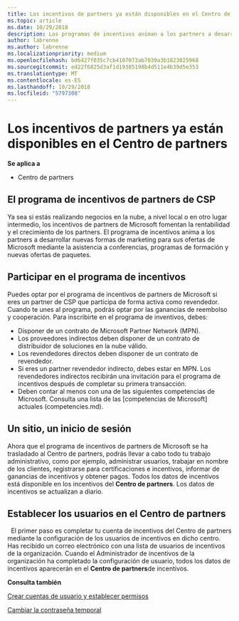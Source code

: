 ```yaml
---
title: Los incentivos de partners ya están disponibles en el Centro de partners | Centro de partners
ms.topic: article
ms.date: 10/29/2018
description: Los programas de incentivos animan a los partners a desarrollar nuevas técnicas de marketing, ofrecen formación y mucho más
author: labrenne
ms.author: labrenne
ms.localizationpriority: medium
ms.openlocfilehash: bd6427f035c7cb4107073ab7039a3b1823025968
ms.sourcegitcommit: ed22f6825d3af1d19385198b4d511e4b39d5e353
ms.translationtype: MT
ms.contentlocale: es-ES
ms.lasthandoff: 10/29/2018
ms.locfileid: "5797308"
---
```

# <a name="partner-incentives-is-now-on-partner-center"></a>Los incentivos de partners ya están disponibles en el Centro de partners 

**Se aplica a**

-  Centro de partners

## <a name="the-csp-partner-incentives-program"></a>El programa de incentivos de partners de CSP

Ya sea si estás realizando negocios en la nube, a nivel local o en otro lugar intermedio, los incentivos de partners de Microsoft fomentan la rentabilidad y el crecimiento de los partners. El programa de incentivos anima a los partners a desarrollar nuevas formas de marketing para sus ofertas de Microsoft mediante la asistencia a conferencias, programas de formación y nuevas ofertas de paquetes. 

## <a name="qualify-for-the-incentives-program"></a>Participar en el programa de incentivos

Puedes optar por el programa de incentivos de partners de Microsoft si eres un partner de CSP que participa de forma activa como revendedor.
Cuando te unes al programa, podrás optar por las ganancias de reembolso y cooperación. Para inscribirte en el programa de inventivos, debes: 
-   Disponer de un contrato de Microsoft Partner Network (MPN).  
-   Los proveedores indirectos deben disponer de un contrato de distribuidor de soluciones en la nube válido.
-   Los revendedores directos deben disponer de un contrato de revendedor.
-   Si eres un partner revendedor indirecto, debes estar en MPN. Los revendedores indirectos recibirán una invitación para el programa de incentivos después de completar su primera transacción. 
-   Deben contar al menos con una de las siguientes competencias de Microsoft. Consulta una lista de las [competencias de Microsoft] actuales (competencies.md).

## <a name="one-site-one-log-on"></a>Un sitio, un inicio de sesión

Ahora que el programa de incentivos de partners de Microsoft se ha trasladado al Centro de partners, podrás llevar a cabo todo tu trabajo administrativo, como por ejemplo, administrar usuarios, trabajar en nombre de los clientes, registrarse para certificaciones e incentivos, informar de ganancias de incentivos y obtener pagos. Todos los datos de incentivos está disponible en los incentivos del **Centro de partners**. Los datos de incentivos se actualizan a diario.
 
## <a name="set-your-users-up-in-partner-center"></a>Establecer los usuarios en el Centro de partners
 
El primer paso es completar tu cuenta de incentivos del Centro de partners mediante la configuración de los usuarios de incentivos en dicho centro. Has recibido un correo electrónico con una lista de usuarios de incentivos de la organización. Cuando el Administrador de incentivos de la organización ha completado la configuración de usuario, todos los datos de incentivos aparecerán en el **Centro de partners**de incentivos.

**Consulta también**

[Crear cuentas de usuario y establecer permisos](create-user-accounts-and-set-permissions.md)

[Cambiar la contraseña temporal](change-your-temporary-password.md)

